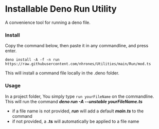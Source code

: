 
# Installable Deno Run Utility

A convenience tool for running a deno file.    

### Install
Copy the command below, then paste it in any commandline, and press enter. 
```
deno install -A -f -n run https://raw.githubusercontent.com/nhrones/Utilities/main/Run/mod.ts
```
This will install a command file locally in the .deno folder.  

### Usage
In a project folder, You simply type `run yourFileName` on the commandline.    
This will run the command **_deno run -A --unstable yourFileName.ts_**    
  - if a file name is not provided, **_run_** will add a default **_main.ts_** to the command
  - if not provided, a **.ts** will automatically be applied to a file name
